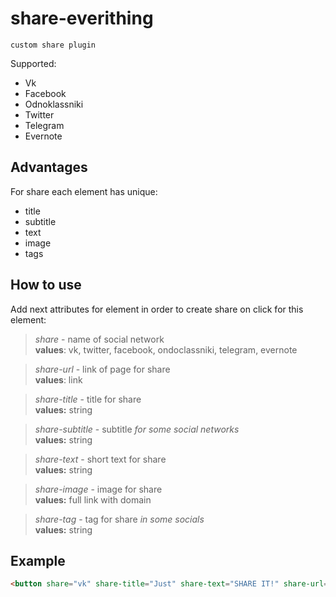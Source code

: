 # share-everithing
    custom share plugin

Supported:

-  Vk
-  Facebook
-  Odnoklassniki
-  Twitter
-  Telegram
-  Evernote

## Advantages
For share each element has unique:
- title
- subtitle
- text
- image
- tags

## How to use
Add next attributes for element in order to create share on click for this element:

> *share* - name of social network  
**values**: vk, twitter, facebook, ondoclassniki, telegram, evernote

> *share-url* - link of page for share  
**values**: link

> *share-title* - title for share  
**values:** string

> *share-subtitle* - subtitle _for some social networks_  
**values:** string

> *share-text* - short text for share  
**values:** string

> *share-image* - image for share  
**values:** full link with domain

> *share-tag* - tag for share _in some socials_  
**values:** string


## Example

```Html
<button share="vk" share-title="Just" share-text="SHARE IT!" share-url="https://github.com/dslpp056193/share-everithing">Share!</button>
```
